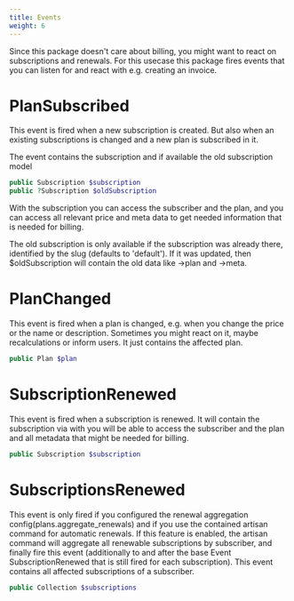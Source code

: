 ```yaml
---
title: Events
weight: 6
---
```


Since this package doesn't care about billing, you might want to react on subscriptions and renewals. For this usecase
this package fires events that you can listen for and react with e.g. creating an invoice. 

# PlanSubscribed

This event is fired when a new subscription is created. But also when an existing subscriptions is changed and
a new plan is subscribed in it.

The event contains the subscription and if available the old subscription model

```php
public Subscription $subscription
public ?Subscription $oldSubscription
```

With the subscription you can access the subscriber and the plan, and you can access all relevant price and meta
data to get needed information that is needed for billing.

The old subscription is only available if the subscription was already there, identified by the slug (defaults to 'default').
If it was updated, then $oldSubscription will contain the old data like ->plan and ->meta.

# PlanChanged

This event is fired when a plan is changed, e.g. when you change the price or the name or description. Sometimes you 
might react on it, maybe recalculations or inform users. It just contains the affected plan.

```php 
public Plan $plan
```

# SubscriptionRenewed

This event is fired when a subscription is renewed. It will contain the subscription via with you will be able to 
access the subscriber and the plan and all metadata that might be needed for billing.

```php 
public Subscription $subscription
```

# SubscriptionsRenewed

This event is only fired if you configured the renewal aggregation config(plans.aggregate_renewals) and if you use
the contained artisan command for automatic renewals. If this feature is enabled, the artisan command will aggregate
all renewable subscriptions by subscriber, and finally fire this event (additionally to and after the base Event
SubscriptionRenewed that is still fired for each subscription).
This event contains all affected subscriptions of a subscriber.

```php 
public Collection $subscriptions
```

